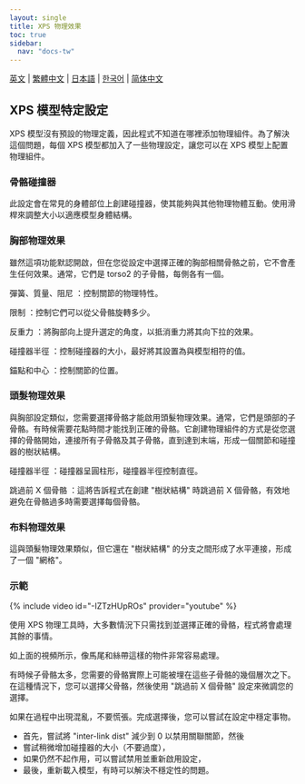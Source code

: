 ```yaml
---
layout: single
title: XPS 物理效果
toc: true
sidebar:
  nav: "docs-tw"
---
```

[英文](/dancexr/features/xps_physics) | [繁體中文](/tw/dancexr/features/xps_physics) | [日本語](/jp/dancexr/features/xps_physics) | [한국어](/kr/dancexr/features/xps_physics) | [简体中文](/zh/dancexr/features/xps_physics)


## XPS 模型特定設定
XPS 模型沒有預設的物理定義，因此程式不知道在哪裡添加物理組件。為了解決這個問題，每個 XPS 模型都加入了一些物理設定，讓您可以在 XPS 模型上配置物理組件。

### 骨骼碰撞器
此設定會在常見的身體部位上創建碰撞器，使其能夠與其他物理物體互動。使用滑桿來調整大小以適應模型身體結構。

### 胸部物理效果
雖然這項功能默認開啟，但在您從設定中選擇正確的胸部相關骨骼之前，它不會產生任何效果。通常，它們是 torso2 的子骨骼，每側各有一個。

彈簧、質量、阻尼
：控制關節的物理特性。

限制
：控制它們可以從父骨骼旋轉多少。

反重力
：將胸部向上提升選定的角度，以抵消重力將其向下拉的效果。

碰撞器半徑
：控制碰撞器的大小，最好將其設置為與模型相符的值。

錨點和中心
：控制關節的位置。

### 頭髮物理效果
與胸部設定類似，您需要選擇骨骼才能啟用頭髮物理效果。通常，它們是頭部的子骨骼。有時候需要花點時間才能找到正確的骨骼。它創建物理組件的方式是從您選擇的骨骼開始，連接所有子骨骼及其子骨骼，直到達到末端，形成一個關節和碰撞器的樹狀結構。

碰撞器半徑
：碰撞器呈圓柱形，碰撞器半徑控制直徑。

跳過前 X 個骨骼
：這將告訴程式在創建 "樹狀結構" 時跳過前 X 個骨骼，有效地避免在骨骼過多時需要選擇每個骨骼。

### 布料物理效果
這與頭髮物理效果類似，但它還在 "樹狀結構" 的分支之間形成了水平連接，形成了一個 "網格"。

### 示範
{% include video id="-IZTzHUpROs" provider="youtube" %}

使用 XPS 物理工具時，大多數情況下只需找到並選擇正確的骨骼，程式將會處理其餘的事情。

如上面的視頻所示，像馬尾和絲帶這樣的物件非常容易處理。

有時候子骨骼太多，您需要的骨骼實際上可能被埋在這些子骨骼的幾個層次之下。在這種情況下，您可以選擇父骨骼，然後使用 "跳過前 X 個骨骼" 設定來微調您的選擇。

如果在過程中出現混亂，不要慌張。完成選擇後，您可以嘗試在設定中穩定事物。
* 首先，嘗試將 "inter-link dist" 減少到 0 以禁用關聯關節，然後
* 嘗試稍微增加碰撞器的大小（不要過度）， 
* 如果仍然不起作用，可以嘗試禁用並重新啟用設定， 
* 最後，重新載入模型，有時可以解決不穩定性的問題。